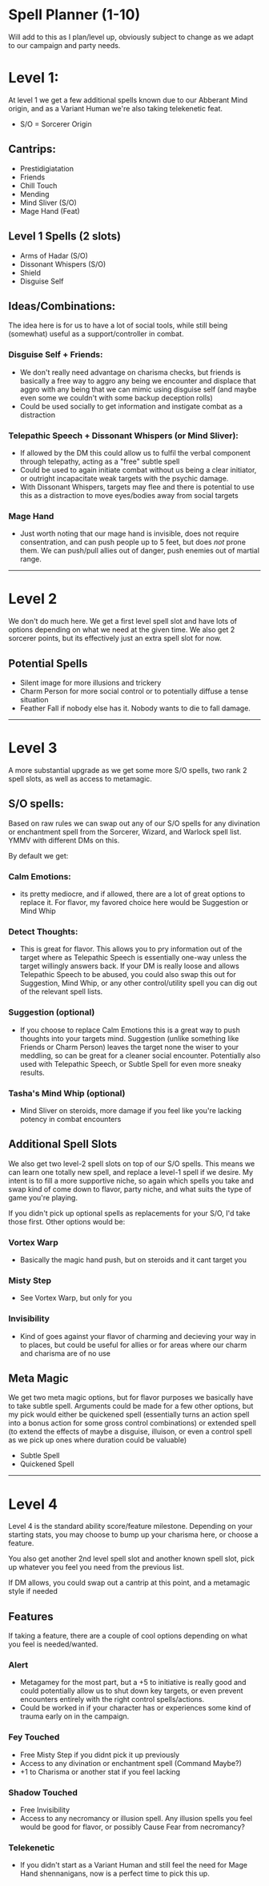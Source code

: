 # Spell Planner (1-10)
Will add to this as I plan/level up, obviously subject to change as we adapt to our campaign and party needs.

# Level 1:
At level 1 we get a few additional spells known due to our Abberant Mind origin, and as a Variant Human we're also taking telekenetic feat.
- S/O = Sorcerer Origin

## Cantrips:
- Prestidigiatation
- Friends
- Chill Touch
- Mending
- Mind Sliver (S/O)
- Mage Hand (Feat)

## Level 1 Spells (2 slots)
- Arms of Hadar (S/O)
- Dissonant Whispers (S/O)
- Shield
- Disguise Self

## Ideas/Combinations:
The idea here is for us to have a lot of social tools, while still being (somewhat) useful as a support/controller in combat.

### Disguise Self + Friends:
- We don't really need advantage on charisma checks, but friends is basically a free way to aggro any being we encounter and displace that aggro with any being that we can mimic using disguise self (and maybe even some we couldn't with some backup deception rolls)
- Could be used socially to get information and instigate combat as a distraction

### Telepathic Speech + Dissonant Whispers (or Mind Sliver):
- If allowed by the DM this could allow us to fulfil the verbal component through telepathy, acting as a "free" subtle spell
- Could be used to again initiate combat without us being a clear initiator, or outright incapacitate weak targets with the psychic damage.
- With Dissonant Whispers, targets may flee and there is potential to use this as a distraction to move eyes/bodies away from social targets

### Mage Hand
- Just worth noting that our mage hand is invisible, does not require consentration, and can push people up to 5 feet, but does *not* prone them. We can push/pull allies out of danger, push enemies out of martial range.

---
# Level 2
We don't do much here. We get a first level spell slot and have lots of options depending on what we need at the given time. We also get 2 sorcerer points, but its effectively just an extra spell slot for now.

## Potential Spells
- Silent image for more illusions and trickery
- Charm Person for more social control or to potentially diffuse a tense situation
- Feather Fall if nobody else has it. Nobody wants to die to fall damage.

---
# Level 3
A more substantial upgrade as we get some more S/O spells, two rank 2 spell slots, as well as access to metamagic.

## S/O spells:
Based on raw rules we can swap out any of our S/O spells for any divination or enchantment spell from the Sorcerer, Wizard, and Warlock spell list. YMMV with different DMs on this.

By default we get:
### Calm Emotions:
- its pretty mediocre, and if allowed, there are a lot of great options to replace it. For flavor, my favored choice here would be Suggestion or Mind Whip
### Detect Thoughts:
- This is great for flavor. This allows you to pry information out of the target where as Telepathic Speech is essentially one-way unless the target willingly answers back. If your DM is really loose and allows Telepathic Speech to be abused, you could also swap this out for Suggestion, Mind Whip, or any other control/utility spell you can dig out of the relevant spell lists.

### Suggestion (optional)
- If you choose to replace Calm Emotions this is a great way to push thoughts into your targets mind. Suggestion (unlike something like Friends or Charm Person) leaves the target none the wiser to your meddling, so can be great for a cleaner social encounter. Potentially also used with Telepathic Speech, or Subtle Spell for even more sneaky results.

### Tasha's Mind Whip (optional)
- Mind Sliver on steroids, more damage if you feel like you're lacking potency in combat encounters


## Additional Spell Slots
We also get two level-2 spell slots on top of our S/O spells. This means we can learn one totally new spell, and replace a level-1 spell if we desire.
My intent is to fill a more supportive niche, so again which spells you take and swap kind of come down to flavor, party niche, and what suits the type of game you're playing.

If you didn't pick up optional spells as replacements for your S/O, I'd take those first. Other options would be:

### Vortex Warp
- Basically the magic hand push, but on steroids and it cant target you

### Misty Step
- See Vortex Warp, but only for you

### Invisibility
- Kind of goes against your flavor of charming and decieving your way in to places, but could be useful for allies or for areas where our charm and charisma are of no use


## Meta Magic
We get two meta magic options, but for flavor purposes we basically have to take subtle spell. Arguments could be made for a few other options, but my pick would either be quickened spell (essentially turns an action spell into a bonus action for some gross control combinations) or extended spell (to extend the effects of maybe a disguise, illuison, or even a control spell as we pick up ones where duration could be valuable)

- Subtle Spell
- Quickened Spell

---
# Level 4
Level 4 is the standard ability score/feature milestone. Depending on your starting stats, you may choose to bump up your charisma here, or choose a feature.

You also get another 2nd level spell slot and another known spell slot, pick up whatever you feel you need from the previous list.

If DM allows, you could swap out a cantrip at this point, and a metamagic style if needed

## Features
If taking a feature, there are a couple of cool options depending on what you feel is needed/wanted.

### Alert
- Metagamey for the most part, but a +5 to initiative is really good and could potentially allow us to shut down key targets, or even prevent encounters entirely with the right control spells/actions.
- Could be worked in if your character has or experiences some kind of trauma early on in the campaign.

### Fey Touched
- Free Misty Step if you didnt pick it up previously
- Access to any divination or enchantment spell (Command Maybe?)
- +1 to Charisma or another stat if you feel lacking

### Shadow Touched
- Free Invisibility
- Access to any necromancy or illusion spell. Any illusion spells you feel would be good for flavor, or possibly Cause Fear from necromancy?

### Telekenetic
- If you didn't start as a Variant Human and still feel the need for Mage Hand shennanigans, now is a perfect time to pick this up.
